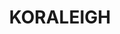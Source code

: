 ---
lastmod: '2025-04-06T06:05:20+00:00'
latitude: -35.129137
layout: suburb
longitude: 143.426745
postcode: '2735'
state: NSW
title: KORALEIGH
url: /nsw/koraleigh/
---